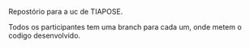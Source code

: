 Repostório para a uc de TIAPOSE.

Todos os participantes tem uma branch para cada um, onde metem o codigo desenvolvido.
